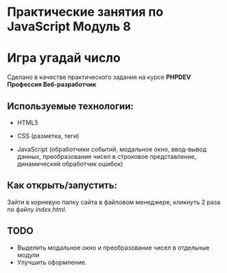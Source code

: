# Практические занятия по JavaScript Модуль 8
# Игра угадай число

Сделано в качестве практического задания на курсе **PHPDEV Профессия Веб-разработчик**

## Используемые технологии:

* HTML5

* CSS (разметка, теги)

* JavaScript (обработчики событий, модальное окно, ввод-вывод данных, преобразование чисел в строковое представление, динамический обработчик ошибок)

## Как открыть/запустить:
Зайти в корневую папку сайта в файловом менеджере, кликнуть 2 раза по файлу *index.html*.

## TODO

* Выделить модальное окно и преобразование чисел в отдельные модули
* Улучшить оформление.